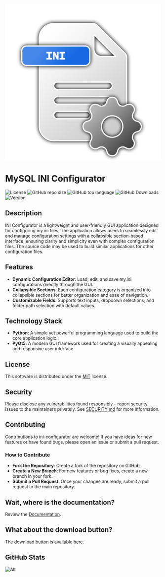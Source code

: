 <p align="center"><img src="src/icons/icon.png" /></p>

#  MySQL INI Configurator
![License](https://img.shields.io/github/license/LaswitchTech/ini-configurator?style=for-the-badge)
![GitHub repo size](https://img.shields.io/github/repo-size/LaswitchTech/ini-configurator?style=for-the-badge&logo=github)
![GitHub top language](https://img.shields.io/github/languages/top/LaswitchTech/ini-configurator?style=for-the-badge)
![GitHub Downloads](https://img.shields.io/github/downloads/LaswitchTech/ini-configurator/total?style=for-the-badge)
![Version](https://img.shields.io/github/v/release/LaswitchTech/ini-configurator?label=Version&style=for-the-badge)

## Description
INI Configurator is a lightweight and user-friendly GUI application designed for configuring my.ini files. The application allows users to seamlessly edit and manage configuration settings with a collapsible section-based interface, ensuring clarity and simplicity even with complex configuration files. The source code may be used to build similar applications for other configuration files.

## Features
  - **Dynamic Configuration Editor**: Load, edit, and save my.ini configurations directly through the GUI.
  - **Collapsible Sections**: Each configuration category is organized into collapsible sections for better organization and ease of navigation.
  - **Customizable Fields**: Supports text inputs, dropdown selections, and folder path selection with default values.

## Technology Stack
  - **Python**: A simple yet powerful programming language used to build the core application logic.
  - **PyQt5**: A modern GUI framework used for creating a visually appealing and responsive user interface.

## License
This software is distributed under the [MIT](LICENSE) license.

## Security
Please disclose any vulnerabilities found responsibly – report security issues to the maintainers privately. See [SECURITY.md](SECURITY.md) for more information.

## Contributing
Contributions to ini-configurator are welcome! If you have ideas for new features or have found bugs, please open an issue or submit a pull request.

### How to Contribute
  - **Fork the Repository**: Create a fork of the repository on GitHub.
  - **Create a New Branch**: For new features or bug fixes, create a new branch in your fork.
  - **Submit a Pull Request**: Once your changes are ready, submit a pull request to the main repository.

## Wait, where is the documentation?
Review the [Documentation](https://laswitchtech.com/en/blog/projects/ini-configurator/index).

## What about the download button?
The download button is available [here](https://github.com/LaswitchTech/ini-configurator/releases/latest/download/Configurator.exe).

## GitHub Stats
![Alt](https://repobeats.axiom.co/api/embed/4b4113082c2e1cadf91ac1ed8e0e45c4e4f52eaa.svg "Repobeats analytics image")
